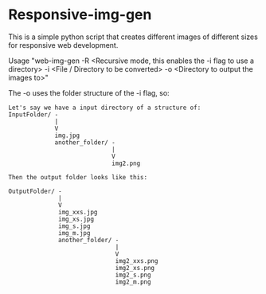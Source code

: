 # Responsive-img-gen

This is a simple python script that creates different images of different sizes for responsive web development.

Usage "web-img-gen -R &lt;Recursive mode, this enables the -i flag to use a directory&gt; -i &lt;File / Directory to be converted&gt; -o &lt;Directory to output the images to&gt;"

The -o uses the folder structure of the -i flag, so:

    Let's say we have a input directory of a structure of:
    InputFolder/ -
                 |
                 V
                 img.jpg
                 another_folder/ -
                                 |
                                 V
                                 img2.png
    
    Then the output folder looks like this:

    OutputFolder/ -
                  |
                  V
                  img_xxs.jpg
                  img_xs.jpg
                  img_s.jpg
                  img_m.jpg
                  another_folder/ -
                                  |
                                  V
                                  img2_xxs.png
                                  img2_xs.png
                                  img2_s.png
                                  img2_m.png
